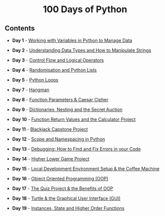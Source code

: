 <h1 align="center"> 
100 Days of Python
</h1>
<h5 align="center">
  
## Contents

- <b>Day 1</b> - [Working with Variables in Python to Manage Data](https://github.com/williamlaster/100_Days_of_code_Python/tree/main/Day%201)

- <b>Day 2</b> - [Understanding Data Types and How to Manipulate Strings](https://github.com/williamlaster/100_Days_of_code_Python/tree/main/Day%202)

- <b>Day 3</b> - [Control Flow and Logical Operators](https://github.com/williamlaster/100_Days_of_code_Python/tree/main/Day%203)

- <b>Day 4</b> - [Randomisation and Python Lists](https://github.com/williamlaster/100_Days_of_code_Python/tree/main/Day%204)

- <b>Day 5</b> - [Python Loops](https://github.com/williamlaster/100_Days_of_code_Python/tree/main/Day%205)

- <b>Day 7</b> - [Hangman](https://github.com/williamlaster/100_Days_of_code_Python/tree/main/Day%207/hangman)

- <b>Day 8</b> - [Function Parameters & Caesar Cipher](https://github.com/williamlaster/100_Days_of_code_Python/tree/main/Day%208)

- <b>Day 9</b> - [Dictionaries, Nesting and the Secret Auction](https://github.com/williamlaster/100_Days_of_code_Python/tree/main/Day%209)
  
- <b>Day 10</b> - [Function Return Values and the Calculator Project](https://github.com/williamlaster/100_Days_of_code_Python/tree/main/Day%2010)

- <b>Day 11</b> - [Blackjack Capstone Project](https://github.com/williamlaster/100_Days_of_code_Python/tree/main/Day%2011)

- <b>Day 12</b> - [Scope and Namespacing in Python](https://github.com/williamlaster/100_Days_of_code_Python/tree/main/Day%2012)

- <b>Day 13</b> - [Debugging: How to Find and Fix Errors in your Code](https://github.com/williamlaster/100_Days_of_code_Python/tree/main/Day%2013)

- <b>Day 14</b> - [Higher Lower Game Project](https://github.com/williamlaster/100_Days_of_code_Python/tree/main/Day%2014)

- <b>Day 15</b> - [Local Development Environment Setup & the Coffee Machine](https://github.com/williamlaster/100_Days_of_code_Python/tree/main/Day%2015)

- <b>Day 16</b> - [Object Oriented Programming (OOP)](https://github.com/williamlaster/100_Days_of_code_Python/tree/main/Day%2016)

- <b>Day 17</b> - [The Quiz Project & the Benefits of OOP](https://github.com/williamlaster/100_Days_of_code_Python/tree/main/Day%2017)
  
- <b>Day 18</b> - [Turtle & the Graphical User Interface (GUI)](https://github.com/williamlaster/100_Days_of_code_Python/tree/main/Day%2018)

- <b>Day 19</b> - [Instances, State and Higher Order Functions](https://github.com/williamlaster/100_Days_of_code_Python/tree/main/Day%2019)
